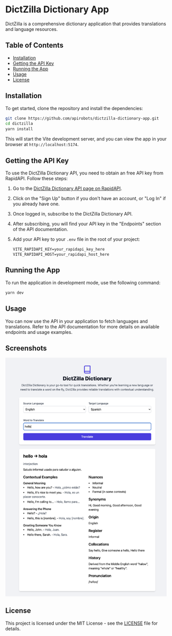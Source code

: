 # DictZilla Dictionary App

DictZilla is a comprehensive dictionary application that provides translations and language resources.

## Table of Contents
- [Installation](#installation)
- [Getting the API Key](#getting-the-api-key)
- [Running the App](#running-the-app)
- [Usage](#usage)
- [License](#license)

## Installation

To get started, clone the repository and install the dependencies:

```bash
git clone https://github.com/apirobots/dictzilla-dictionary-app.git
cd dictzilla
yarn install
```

This will start the Vite development server, and you can view the app in your browser at `http://localhost:5174`.

## Getting the API Key

To use the DictZilla Dictionary API, you need to obtain an free API key from RapidAPI. Follow these steps:

1. Go to the [DictZilla Dictionary API page on RapidAPI](https://v2.rapidapi.com/apirobots/api/dictzilla-dictionary-api-v2-by-apirobots).
2. Click on the "Sign Up" button if you don't have an account, or "Log In" if you already have one.
3. Once logged in, subscribe to the DictZilla Dictionary API.
4. After subscribing, you will find your API key in the "Endpoints" section of the API documentation.
5. Add your API key to your `.env` file in the root of your project:

   ```plaintext
   VITE_RAPIDAPI_KEY=your_rapidapi_key_here
   VITE_RAPIDAPI_HOST=your_rapidapi_host_here
   ```

## Running the App

To run the application in development mode, use the following command:

```bash
yarn dev
```

## Usage

You can now use the API in your application to fetch languages and translations. Refer to the API documentation for more details on available endpoints and usage examples.

## Screenshots

![Preview Screenshot](assets/screenshot.png)

## License

This project is licensed under the MIT License - see the [LICENSE](LICENSE) file for details.